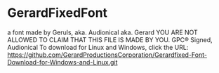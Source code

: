 # GerardFixedFont
a font made by Geruls, aka. Audionical aka. Gerard
YOU ARE NOT ALLOWED TO CLAIM THAT THIS FILE IS MADE BY YOU. 
GPC®
Signed, Audionical
To download for Linux and Windows, click the URL: https://github.com/GerardProductionsCorporation/Gerardfixed-Font-Download-for-Windows-and-Linux.git


